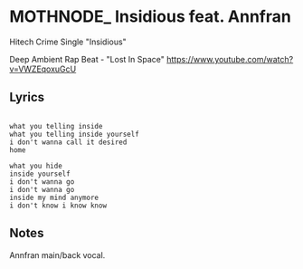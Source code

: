 # MOTHNODE_ Insidious feat. Annfran
Hitech Crime Single "Insidious"

Deep Ambient Rap Beat - "Lost In Space"
https://www.youtube.com/watch?v=VWZEqoxuGcU

## Lyrics

```

what you telling inside
what you telling inside yourself
i don't wanna call it desired
home

what you hide 
inside yourself
i don't wanna go
i don't wanna go 
inside my mind anymore
i don't know i know know

```

## Notes

Annfran main/back vocal.
